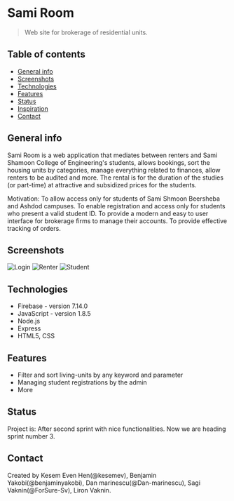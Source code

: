 # Sami Room
> Web site for brokerage of residential units.

## Table of contents
* [General info](#general-info)
* [Screenshots](#screenshots)
* [Technologies](#technologies)
* [Features](#features)
* [Status](#status)
* [Inspiration](#inspiration)
* [Contact](#contact)

## General info
Sami Room is a web application that mediates between renters and Sami Shamoon College of Engineering's students, allows bookings, sort the housing units by categories, manage everything related to finances, allow renters to be audited and more.
The rental is for the duration of the studies (or part-time) at attractive and subsidized prices for the students.

Motivation:
To allow access only for students of Sami Shmoon Beersheba and Ashdod campuses.
To enable registration and access only for students who present a valid student ID.
To provide a modern and easy to user interface for brokerage firms to manage their accounts.
To provide effective tracking of orders.

## Screenshots
![Login](https://github.com/benjaminyakobi/ProjectManagement/blob/develop/screenShots/loginPage.png)
![Renter](https://github.com/benjaminyakobi/ProjectManagement/blob/develop/screenShots/renterPage.png)
![Student](https://github.com/benjaminyakobi/ProjectManagement/blob/develop/screenShots/studentPage.png)


## Technologies
* Firebase - version 7.14.0
* JavaScript - version 1.8.5
* Node.js
* Express
* HTML5, CSS

## Features
* Filter and sort living-units by any keyword and parameter
* Managing student registrations by the admin
* More

## Status
Project is: After second sprint with nice functionalities.
Now we are heading sprint number 3.


## Contact
Created by Kesem Even Hen(@kesemev), Benjamin Yakobi(@benjaminyakobi), Dan marinescu(@Dan-marinescu), Sagi Vaknin(@ForSure-Sv), Liron Vaknin. 
